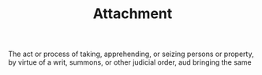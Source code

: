 ---
title: Attachment
permalink: "/definitions/attachment.html"
body: The act or process of taking, apprehending, or seizing persons or property,
  by virtue of a writ, summons, or other judicial order, aud bringing the same
published_at: '2018-07-07'
layout: post
---